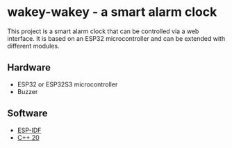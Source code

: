 # wakey-wakey - a smart alarm clock

This project is a smart alarm clock that can be controlled via a web interface. It is based on an ESP32 microcontroller and can be extended with different modules.

## Hardware

- ESP32 or ESP32S3 microcontroller
- Buzzer

## Software

- [ESP-IDF](https://docs.espressif.com/projects/esp-idf/en/latest/esp32/)
- [C++ 20](https://en.cppreference.com/w/)